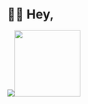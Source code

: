 # 👋🏻 Hey,
<img src="https://github-readme-stats.vercel.app/api?username=agentnova&hide=issues,prs&show_icons=true&count_private=true&include_all_commits=true"><img src="https://github-readme-stats.vercel.app/api/top-langs/?username=agentnova&layout=compact" height="150">

